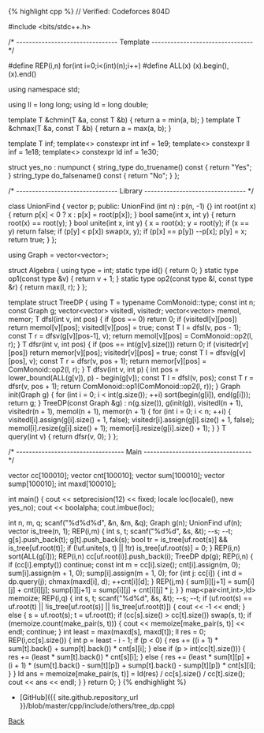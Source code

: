 {% highlight cpp %}
// Verified: Codeforces 804D

#include <bits/stdc++.h>

/* -------------------------------- Template -------------------------------- */

#define REP(i,n) for(int i=0;i<(int)(n);i++)
#define ALL(x) (x).begin(),(x).end()

using namespace std;

using ll = long long;
using ld = long double;

template <typename T> T &chmin(T &a, const T &b) { return a = min(a, b); }
template <typename T> T &chmax(T &a, const T &b) { return a = max(a, b); }

template<typename T> T inf;
template<> constexpr int inf<int> = 1e9;
template<> constexpr ll inf<ll> = 1e18;
template<> constexpr ld inf<ld> = 1e30;

struct yes_no : numpunct<char> {
  string_type do_truename()  const { return "Yes"; }
  string_type do_falsename() const { return "No"; }
};

/* -------------------------------- Library -------------------------------- */

class UnionFind {
  vector<int> p;
public:
  UnionFind (int n) : p(n, -1) {}
  int root(int x) {
    return p[x] < 0 ? x : p[x] = root(p[x]);
  }
  bool same(int x, int y) {
    return root(x) == root(y);
  }
  bool unite(int x, int y) {
    x = root(x); y = root(y);
    if (x == y) return false;
    if (p[y] < p[x]) swap(x, y);
    if (p[x] == p[y]) --p[x];
    p[y] = x;
    return true;
  }
};

using Graph = vector<vector<int>>;

struct Algebra {
  using type = int;
  static type id() { return 0; }
  static type op1(const type &v) { return v + 1; }
  static type op2(const type &l, const type &r) { return max(l, r); }
};

template<typename ComMonoid>
struct TreeDP {
  using T = typename ComMonoid::type;
  const int n;
  const Graph g;
  vector<vector<bool>> visitedl, visitedr;
  vector<vector<T>> memol, memor;
  T dfsl(int v, int pos) {
    if (pos == 0) return 0;
    if (visitedl[v][pos]) return memol[v][pos];
    visitedl[v][pos] = true;
    const T l = dfsl(v, pos - 1);
    const T r = dfsv(g[v][pos-1], v);
    return memol[v][pos] = ComMonoid::op2(l, r);
  }
  T dfsr(int v, int pos) {
    if (pos == int(g[v].size())) return 0;
    if (visitedr[v][pos]) return memor[v][pos];
    visitedr[v][pos] = true;
    const T l = dfsv(g[v][pos], v);
    const T r = dfsr(v, pos + 1);
    return memor[v][pos] = ComMonoid::op2(l, r);
  }
  T dfsv(int v, int p) {
    int pos = lower_bound(ALL(g[v]), p) - begin(g[v]);
    const T l = dfsl(v, pos);
    const T r = dfsr(v, pos + 1);
    return ComMonoid::op1(ComMonoid::op2(l, r));
  }
  Graph init(Graph g) {
    for (int i = 0; i < int(g.size()); ++i)
      sort(begin(g[i]), end(g[i]));
    return g;
  }
  TreeDP(const Graph &g) :
    n(g.size()), g(init(g)),
    visitedl(n + 1), visitedr(n + 1), memol(n + 1), memor(n + 1) {
    for (int i = 0; i < n; ++i) {
      visitedl[i].assign(g[i].size() + 1, false);
      visitedr[i].assign(g[i].size() + 1, false);
      memol[i].resize(g[i].size() + 1);
      memor[i].resize(g[i].size() + 1);
    }
  }
  T query(int v) { return dfsr(v, 0); }
};

/* ---------------------------------- Main ---------------------------------- */

vector<int> cc[100010];
vector<int> cnt[100010];
vector<ll> sum[100010];
vector<ll> sump[100010];
int maxd[100010];

int main() {
  cout << setprecision(12) << fixed;
  locale loc(locale(), new yes_no);
  cout << boolalpha;
  cout.imbue(loc);

  int n, m, q;
  scanf("%d%d%d", &n, &m, &q);
  Graph g(n);
  UnionFind uf(n);
  vector<int> is_tree(n, 1);
  REP(i,m) {
    int s, t;
    scanf("%d%d", &s, &t);
    --s; --t;
    g[s].push_back(t);
    g[t].push_back(s);
    bool tr = is_tree[uf.root(s)] && is_tree[uf.root(t)];
    if (!uf.unite(s, t) || !tr) is_tree[uf.root(s)] = 0;
  }
  REP(i,n) sort(ALL(g[i]));
  REP(i,n) cc[uf.root(i)].push_back(i);
  TreeDP<Algebra> dp(g);
  REP(i,n) {
    if (cc[i].empty()) continue;
    const int m = cc[i].size();
    cnt[i].assign(m, 0);
    sum[i].assign(m + 1, 0);
    sump[i].assign(m + 1, 0);
    for (int j: cc[i]) {
      int d = dp.query(j);
      chmax(maxd[i], d);
      ++cnt[i][d];
    }
    REP(j,m) {
      sum[i][j+1] = sum[i][j] + cnt[i][j];
      sump[i][j+1] = sump[i][j] + cnt[i][j] * j;
    }
  }
  map<pair<int,int>,ld> memoize;
  REP(i,q) {
    int s, t;
    scanf("%d%d", &s, &t);
    --s; --t;
    if (uf.root(s) == uf.root(t) ||
        !is_tree[uf.root(s)] || !is_tree[uf.root(t)]) {
      cout << -1 << endl;
    }
    else {
      s = uf.root(s); t = uf.root(t);
      if (cc[s].size() > cc[t].size()) swap(s, t);
      if (memoize.count(make_pair(s, t))) {
        cout << memoize[make_pair(s, t)] << endl;
        continue;
      }
      int least = max(maxd[s], maxd[t]);
      ll res = 0;
      REP(i,cc[s].size()) {
        int p = least - i - 1;
        if (p < 0) {
          res += ((i + 1) * sum[t].back() + sump[t].back()) * cnt[s][i];
        }
        else if (p > int(cc[t].size())) {
          res += (least * sum[t].back()) * cnt[s][i];
        }
        else {
          res += (least * sum[t][p] +
                  (i + 1) * (sum[t].back() - sum[t][p]) +
                  sump[t].back() - sump[t][p]) * cnt[s][i];
        }
      }
      ld ans = memoize[make_pair(s, t)] = ld(res) / cc[s].size() / cc[t].size();
      cout << ans << endl;
    }
  }
  return 0;
}
{% endhighlight %}

- [GitHub]({{ site.github.repository_url }}/blob/master/cpp/include/others/tree_dp.cpp)

[Back](../..)
